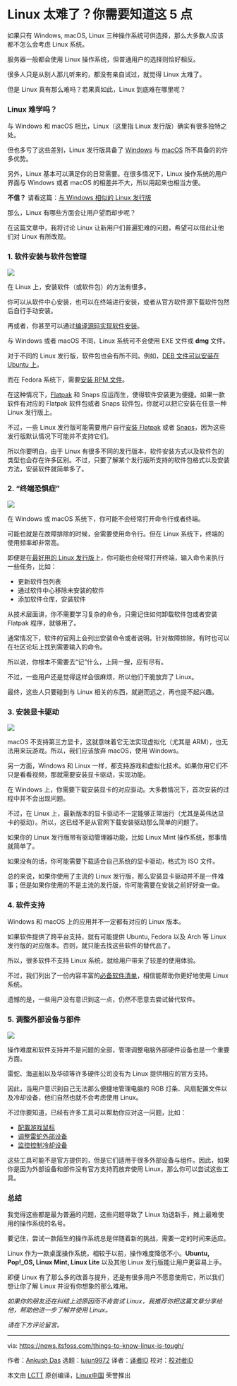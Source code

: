 [#]: subject: "5 Things to Know When Someone Says Linux is Tough"
[#]: via: "https://news.itsfoss.com/things-to-know-linux-is-tough/"
[#]: author: "Ankush Das https://news.itsfoss.com/author/ankush/"
[#]: collector: "lujun9972"
[#]: translator: "aREversez"
[#]: reviewer: " "
[#]: publisher: " "
[#]: url: " "

Linux 太难了？你需要知道这 5 点
======

如果只有 Windows, macOS, Linux 三种操作系统可供选择，那么大多数人应该都不怎么会考虑 Linux 系统。

服务器一般都会使用 Linux 操作系统，但普通用户的选择则恰好相反。

很多人只是从别人那儿听来的，都没有亲自试过，就觉得 Linux 太难了。

但是 Linux 真有那么难吗？若果真如此，Linux 到底难在哪里呢？

### Linux 难学吗？

与 Windows 和 macOS 相比，Linux（这里指 Linux 发行版）确实有很多独特之处。

但也多亏了这些差别，Linux 发行版具备了 [Windows][1] 与 [macOS][2] 所不具备的的许多优势。

另外，Linux 基本可以满足你的日常需要。在很多情况下，Linux 操作系统的用户界面与 Windows 或者 macOS 的相差并不大，所以用起来也相当方便。

**不信？** 请看这篇：[与 Windows 相似的 Linux 发行版][3]

那么，Linux 有哪些方面会让用户望而却步呢？

在这篇文章中，我将讨论 Linux 让新用户们普遍犯难的问题，希望可以借此让他们对 Linux 有所改观。

### 1\. 软件安装与软件包管理

![][4]

在 Linux 上，安装软件（或软件包）的方法有很多。

你可以从软件中心安装，也可以在终端进行安装，或者从官方软件源下载软件包然后自行手动安装。

再或者，你甚至可以通过[编译源码实现软件安装][5]。

与 Windows 或者 macOS 不同，Linux 系统可不会使用 EXE 文件或 **dmg** 文件。

对于不同的 Linux 发行版，软件包也会有所不同。例如，[DEB 文件可以安装在 Ubuntu 上][6]。

而在 Fedora 系统下，需要[安装 RPM 文件][7]。

在这种情况下，[Flatpak][8] 和 Snaps 应运而生，使得软件安装更为便捷。如果一款软件有对应的 Flatpak 软件包或者 Snaps 软件包，你就可以把它安装在任意一种 Linux 发行版上。

不过，一些 Linux 发行版可能需要用户自行[安装 Flatpak][9] 或者 [Snaps][10]，因为这些发行版默认情况下可能并不支持它们。

所以你要明白，由于 Linux 有很多不同的发行版本，软件安装方式以及软件包的类型也会存在许多区别。不过，只要了解某个发行版所支持的软件包格式以及安装方法，安装软件就简单多了。

### 2\. “终端恐惧症”

![][16]

在 Windows 或 macOS 系统下，你可能不会经常打开命令行或者终端。

可能也就是在故障排除的时候，会需要使用命令行。但在 Linux 系统下，终端的使用频率却非常高。

即便是在[最好用的 Linux 发行版][11]上，你可能也会经常打开终端，输入命令来执行一些任务，比如：

  * 更新软件包列表
  * 通过软件中心移除未安装的软件
  * 添加软件仓库，安装软件



从技术层面讲，你不需要学习复杂的命令，只需记住如何卸载软件包或者安装 Flatpak 程序，就够用了。

通常情况下，软件的官网上会列出安装命令或者说明。针对故障排除，有时也可以在社区论坛上找到需要输入的命令。

所以说，你根本不需要去“记”什么，上网一搜，应有尽有。

不过，一些用户还是觉得这样会很麻烦，所以他们干脆放弃了 Linux。

最终，这些人只要碰到与 Linux 相关的东西，就避而远之，再也提不起兴趣。

### 3\. 安装显卡驱动

![][17]

macOS 不支持第三方显卡，这就意味着它无法实现虚拟化（尤其是 ARM），也无法用来玩游戏。所以，我们应该放弃 macOS，使用 Windows。

另一方面，Windows 和 Linux 一样，都支持游戏和虚拟化技术。如果你用它们不只是看看视频，那就需要安装显卡驱动，实现功能。

在 Windows 上，你需要下载安装显卡的对应驱动。大多数情况下，首次安装的过程中并不会出现问题。

不过，在 Linux 上，最新版本的显卡驱动不一定能够正常运行（尤其是英伟达显卡的驱动）。所以，这已经不是从官网下载安装驱动那么简单的问题了。

如果你的 Linux 发行版带有驱动管理器功能，比如 Linux Mint 操作系统，那事情就简单了。

如果没有的话，你可能需要下载适合自己系统的显卡驱动，格式为 ISO 文件。

总的来说，如果你使用了主流的 Linux 发行版，那么安装显卡驱动并不是一件难事；但是如果你使用的不是主流的发行版，你可能需要在安装之前好好查一查。

### 4\. 软件支持

Windows 和 macOS 上的应用并不一定都有对应的 Linux 版本。

如果软件提供了跨平台支持，就有可能提供 Ubuntu, Fedora 以及 Arch 等 Linux 发行版的对应版本。否则，就只能去找这些软件的替代品了。

所以，很多软件不支持 Linux 系统，就给用户带来了较差的使用体验。

不过，我们列出了一份内容丰富的[必备软件清单][12]，相信能帮助你更好地使用 Linux 系统。

遗憾的是，一些用户没有意识到这一点，仍然不愿意去尝试替代软件。

### 5\. 调整外部设备与部件

![][18]

操作难度和软件支持并不是问题的全部，管理调整电脑外部硬件设备也是一个重要方面。

雷蛇、海盗船以及华硕等许多硬件公司没有为 Linux 提供相应的官方支持。

因此，当用户意识到自己无法那么便捷地管理电脑的 RGB 灯条、风扇配置文件以及冷却设备，他们自然也就不会考虑使用 Linux。

不过你要知道，已经有许多工具可以帮助你应对这一问题，比如：

  * [配置游戏鼠标][13]
  * [调整雷蛇外部设备][14]
  * [监控控制冷却设备][15]



这些工具可能不是官方提供的，但是它们适用于很多外部设备与组件。因此，如果你是因为外部设备和部件没有官方支持而放弃使用 Linux，那么你可以尝试这些工具。

### 总结

我觉得这些都是最为普遍的问题，这些问题导致了 Linux 劝退新手，摊上最难使用的操作系统的名号。

要记住，尝试一款陌生的操作系统总是伴随着新的挑战，需要一定的时间来适应。

Linux 作为一款桌面操作系统，相较于以前，操作难度降低不小。**Ubuntu, Pop!_OS, Linux Mint, Linux Lite** 以及其他 Linux 发行版能让用户更容易上手。

即便 Linux 有了那么多的改善与提升，还是有很多用户不愿意使用它，所以我们想让你了解 Linux 并没有你想象的那么难用。

_如果你的朋友还在纠结上述原因而不肯尝试 Linux，我推荐你把这篇文章分享给他，帮助他进一步了解并使用 Linux。_

_请在下方评论留言。_

--------------------------------------------------------------------------------

via: https://news.itsfoss.com/things-to-know-linux-is-tough/

作者：[Ankush Das][a]
选题：[lujun9972][b]
译者：[译者ID](https://github.com/aREversez)
校对：[校对者ID](https://github.com/校对者ID)

本文由 [LCTT](https://github.com/LCTT/TranslateProject) 原创编译，[Linux中国](https://linux.cn/) 荣誉推出

[a]: https://news.itsfoss.com/author/ankush/
[b]: https://github.com/lujun9972
[1]: https://itsfoss.com/linux-better-than-windows/
[2]: https://itsfoss.com/linux-vs-mac/
[3]: https://itsfoss.com/windows-like-linux-distributions/
[4]: https://i0.wp.com/news.itsfoss.com/wp-content/uploads/2022/02/appimage-illustration.png?w=1000&ssl=1
[5]: https://itsfoss.com/install-software-from-source-code/
[6]: https://itsfoss.com/install-deb-files-ubuntu/
[7]: https://itsfoss.com/install-rpm-files-fedora/
[8]: https://itsfoss.com/what-is-flatpak/
[9]: https://itsfoss.com/flatpak-guide/
[10]: https://itsfoss.com/use-snap-packages-ubuntu-16-04/
[11]: https://itsfoss.com/best-linux-distributions/
[12]: https://itsfoss.com/essential-linux-applications/
[13]: https://itsfoss.com/piper-configure-gaming-mouse-linux/
[14]: https://itsfoss.com/set-up-razer-devices-linux/
[15]: https://itsfoss.com/coolero/
[16]: https://i0.wp.com/news.itsfoss.com/wp-content/uploads/2022/03/terminal-illustration.png?w=1000&ssl=1
[17]: https://i0.wp.com/news.itsfoss.com/wp-content/uploads/2022/03/gpu-illustration.png?w=1000&ssl=1
[18]: https://i0.wp.com/news.itsfoss.com/wp-content/uploads/2022/03/components-illustration.png?w=1000&ssl=1
